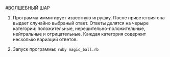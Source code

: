 #ВОЛШЕБНЫЙ ШАР

1. Программа иммитирует известную игрушку.
После приветствия она выдает случайно выбраный ответ.
Ответы делятся на черыре категории: положительные, нерешительно-положительные, нейтральные и отрицательные.
Каждая категория содержит несколько вариаций ответов.

2. Запуск программы: `ruby magic_ball.rb`
